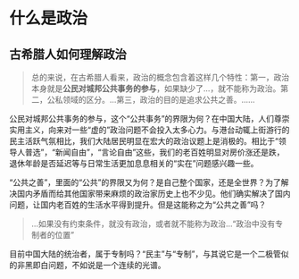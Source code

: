 # 什么是政治

## 古希腊人如何理解政治

> 总的来说，在古希腊人看来，政治的概念包含着这样几个特性：第一，政治本身就是**公民对城邦公共事务的参与**，如果缺少了...，就不能称为政治。第二，公私领域的区分。...第三，政治的目的是追求公共之善。......

公民对城邦公共事务的参与，这个“公共事务”的界限为何？在中国大陆，人们尊崇实用主义，向来对一些“虚的”政治问题不会投入太多心力。与港台动辄上街游行的民主活跃气氛相比，我们大陆居民明显在宏大的政治议题上是消极的。相比于“领导人普选”，“新闻自由”，“言论自由”这些，我们的老百姓明显对房价涨还是跌，退休年龄是否延迟等与日常生活更加息息相关的“实在”问题感兴趣一些。

“公共之善”，里面的“公共”的界限又为何？是自己整个国家，还是全世界？为了解决国内矛盾而给其他国家带来麻烦的政治家历史上也不少见。他们确实解决了国内问题，让国内老百姓的生活水平得到提升。但是这能称之为“公共之善”吗？

> ...如果没有约束条件，就没有政治，或者就不能称为政治...“政治中没有专制者的位置”

目前中国大陆的统治者，属于专制吗？“民主”与“专制”，与其说它是一个二极管似的非黑即白问题，不如说是一个连续的光谱。